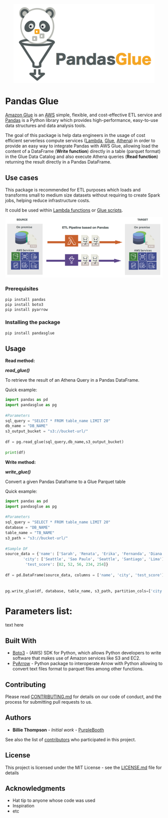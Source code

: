 
<p align="center">
  <img src="https://github.com/andresmao/test/blob/master/pandas_glue_logo_2.png" width="450" title="Pandas Glue">
</p>

# Pandas Glue

[Amazon Glue](https://aws.amazon.com/glue/) is an [AWS](https://aws.amazon.com/) simple, flexible, and cost-effective ETL service and [Pandas](https://pandas.pydata.org/) is a Python library which provides high-performance, easy-to-use data structures and data analysis tools.

The goal of this package is help data engineers in the usage of cost efficient serverless compute services ([Lambda](https://aws.amazon.com/glue/), [Glue](https://aws.amazon.com/lambda/), [Athena](https://aws.amazon.com/athena/)) in order to provide an easy way to integrate Pandas with  AWS Glue,  allowing load the content of a DataFrame (**Write function**) directly in a table (parquet format) in the Glue Data Catalog and also execute Athena queries (**Read function**) returning the result directly in a Pandas DataFrame.

## Use cases

This package is recommended for ETL purposes which loads and transforms small to medium size datasets without requiring to create Spark jobs, helping reduce infrastructure costs.

It could be used within [Lambda functions](https://docs.aws.amazon.com/lambda/latest/dg/lambda-introduction-function.html)  or [Glue scripts](https://docs.aws.amazon.com/glue/latest/dg/aws-glue-programming-python.html).

<p align="center">
  <img src="https://github.com/andresmao/test/blob/master/PandasGlue_ETL_workflow.png" width="700"  title="ETL Workflow">
</p>

### Prerequisites

```
pip install pandas
pip install boto3
pip install pyarrow 
```

### Installing the package

```
pip install pandasglue
```

## Usage 

**Read method:**

***read_glue()***

To retrieve the result of an Athena Query in a Pandas DataFrame.

Quick example:

```python
import pandas as pd
import pandasglue as pg

#Parameters
sql_query = "SELECT * FROM table_name LIMIT 20" 
db_name = "DB_NAME"
s3_output_bucket = "s3://bucket-url/"

df = pg.read_glue(sql_query,db_name,s3_output_bucket)

print(df)

```

**Write method:**

***write_glue()***

Convert a given Pandas Dataframe to a Glue Parquet table

Quick example:

```python
import pandas as pd
import pandasglue as pg

#Parameters
sql_query = "SELECT * FROM table_name LIMIT 20" 
database = "DB_NAME"
table_name = "TB_NAME"
s3_path = "s3://bucket-url/"

#Sample DF
source_data = {'name': ['Sarah', 'Renata', 'Erika', 'Fernanda', 'Diana'], 
        'city': ['Seattle', 'Sao Paulo', 'Seattle', 'Santiago', 'Lima'],
         'test_score': [82, 52, 56, 234, 254]}
         
df = pd.DataFrame(source_data, columns = ['name', 'city', 'test_score'])


pg.write_glue(df, database, table_name, s3_path, partition_cols=['city'])


```
# Parameters list:

text here


## Built With

* [Boto3](https://boto3.amazonaws.com/v1/documentation/api/latest/index.html) - (AWS) SDK for Python, which allows Python developers to write software that makes use of Amazon services like S3 and EC2.
* [PyArrow](https://pypi.org/project/pyarrow/) - Python package to interoperate Arrow with Python allowing to convert text files format to parquet files among other functions.


## Contributing

Please read [CONTRIBUTING.md](https://gist.github.com/PurpleBooth/b24679402957c63ec426) for details on our code of conduct, and the process for submitting pull requests to us.

## Authors

* **Billie Thompson** - *Initial work* - [PurpleBooth](https://github.com/PurpleBooth)

See also the list of [contributors](https://github.com/your/project/contributors) who participated in this project.

## License

This project is licensed under the MIT License - see the [LICENSE.md](LICENSE.md) file for details

## Acknowledgments

* Hat tip to anyone whose code was used
* Inspiration
* etc
